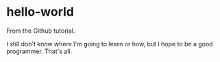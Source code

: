 # hello-world
From the Github tutorial.

I still don't know where I'm going to learn or how, but I hope to be a good programmer.
That's all.
